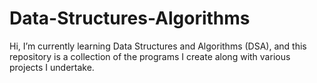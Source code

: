 # Data-Structures-Algorithms
Hi, I’m currently learning Data Structures and Algorithms (DSA), and this repository is a collection of the programs I create along with various projects I undertake. 
